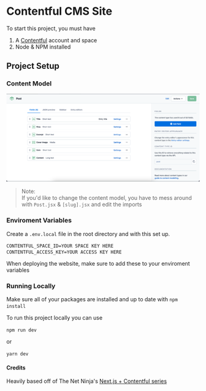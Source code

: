 # Contentful CMS Site

To start this project, you must have

1. A [Contentful](https://contentful.com) account and space
2. Node & NPM installed

## Project Setup

### Content Model

![Content Model](/public/ContentModel.png)

> Note:  
> If you'd like to change the content model, you have to mess around with `Post.jsx` & `[slug].jsx` and edit the imports

### Enviroment Variables

Create a `.env.local` file in the root directory and with this set up.

```
CONTENTFUL_SPACE_ID=YOUR SPACE KEY HERE
CONTENTFUL_ACCESS_KEY=YOUR ACCESS KEY HERE
```

When deploying the website, make sure to add these to your enviroment variables

### Running Locally

Make sure all of your packages are installed and up to date with `npm install`

To run this project locally you can use

`npm run dev`

or

`yarn dev`

#### Credits

Heavily based off of The Net Ninja's [Next.js + Contentful series](https://www.youtube.com/playlist?list=PL4cUxeGkcC9jClk8wl1yJcN3Zlrr8YSA1)
